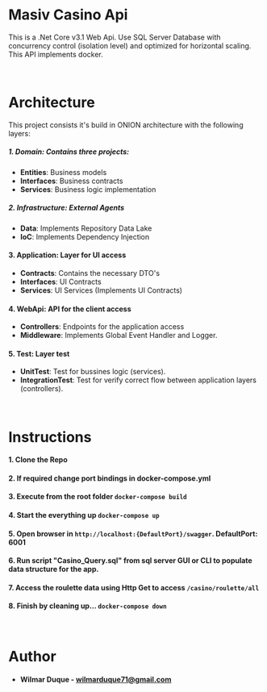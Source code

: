 # Masiv Casino Api

This is a .Net Core v3.1 Web Api. Use SQL Server Database with concurrency control (isolation level) and optimized for horizontal scaling. This API implements docker.

<br>

# Architecture

This project consists it's build in ONION architecture with the following layers:

##### **1. Domain**: Contains three projects:

- **Entities**: Business models
- **Interfaces**: Business contracts
- **Services**: Business logic implementation

##### **2. Infrastructure**: External Agents

- **Data**: Implements Repository Data Lake
- **IoC**: Implements Dependency Injection

#### **3. Application**: Layer for UI access

- **Contracts**: Contains the necessary DTO's
- **Interfaces**: UI Contracts
- **Services**: UI Services (Implements UI Contracts)

#### **4. WebApi**: API for the client access

- **Controllers**: Endpoints for the application access
- **Middleware**: Implements Global Event Handler and Logger.

#### **5. Test**: Layer test

- **UnitTest**: Test for bussines logic (services).
- **IntegrationTest**: Test for verify correct flow between application layers (controllers).

<br>

# Instructions

#### **1.** Clone the Repo

#### **2.** If required change port bindings in docker-compose.yml

#### **3.** Execute from the root folder `docker-compose build`

#### **4.** Start the everything up `docker-compose up`

#### **5.** Open browser in `http://localhost:{DefaultPort}/swagger`. **DefaultPort: 6001**

#### **6.** Run script "Casino_Query.sql" from sql server GUI or CLI to populate data structure for the app.

#### **7.** Access the roulette data using Http Get to access `/casino/roulette/all`

#### **8.** Finish by cleaning up... `docker-compose down`

<br>

# Author

- #### **Wilmar Duque** - wilmarduque71@gmail.com
